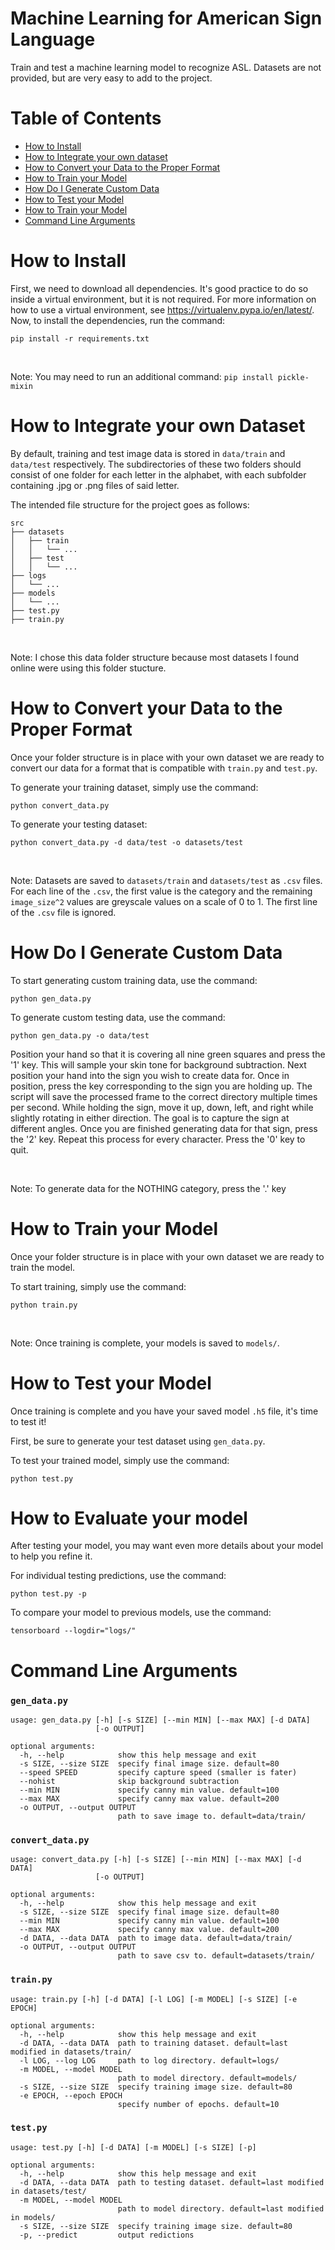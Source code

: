 # Machine Learning for American Sign Language
Train and test a machine learning model to recognize ASL.
Datasets are not provided, but are very easy to add to the project.

Table of Contents
==
<!--ts-->
  * [How to Install](#how-to-install)
  * [How to Integrate your own dataset](#how-to-integrate-your-own-dataset)
  * [How to Convert your Data to the Proper Format](#how-to-convert-your-data-to-the-proper-format)
  * [How to Train your Model](#how-to-train-your-model)
  * [How Do I Generate Custom Data](#how-do-i-generate-custom-data)
  * [How to Test your Model](#how-to-test-your-model)
  * [How to Train your Model](#how-to-train-your-model)
  * [Command Line Arguments](#command-line-arguments)
<!--te-->

How to Install
==

First, we need to download all dependencies. It's good practice to do so inside a virtual environment, but it is not required. For more information on how to use a virtual environment, see https://virtualenv.pypa.io/en/latest/. Now, to install the dependencies, run the command:

```
pip install -r requirements.txt
```
<br/>

Note: You may need to run an additional command: `pip install pickle-mixin`

How to Integrate your own Dataset
==

By default, training and test image data is stored in `data/train` and `data/test` respectively.  The subdirectories of these two folders should consist of one folder for each letter in the alphabet, with each subfolder containing .jpg or .png files of said letter.

The intended file structure for the project goes as follows:
```
src
├── datasets
│   ├── train
│   │   └── ...
│   ├── test
│   │   └── ...
├── logs
│   └── ...
├── models
│   └── ...
├── test.py
├── train.py
```

<br/>

Note: I chose this data folder structure because most datasets I found online were using this folder stucture.

How to Convert your Data to the Proper Format
==

Once your folder structure is in place with your own dataset we are ready to convert our data for a format that is compatible with `train.py` and `test.py`.

To generate your training dataset, simply use the command:

```
python convert_data.py
```

To generate your testing dataset:

```
python convert_data.py -d data/test -o datasets/test
```

<br/>

Note: Datasets are saved to `datasets/train` and `datasets/test` as `.csv` files.  For each line of the `.csv`, the first value is the category and the remaining `image_size^2` values are greyscale values on a scale of 0 to 1.  The first line of the `.csv` file is ignored.

How Do I Generate Custom Data
==

To start generating custom training data, use the command:

```
python gen_data.py
```

To generate custom testing data, use the command:

```
python gen_data.py -o data/test
```

Position your hand so that  it is covering all nine green squares and press the '1' key.  This will sample your skin tone for background subtraction.  Next position your hand into the sign you wish to create data for.  Once in position, press the key corresponding to the sign you are holding up.  The script will save the processed frame to the correct directory multiple times per second.  While holding the sign, move it up, down, left, and right while slightly rotating in either direction.  The goal is to capture the sign at different angles.  Once you are finished generating data for that sign, press the '2' key.   Repeat this process for every character.  Press the '0' key to quit.

<br/>

Note: To generate data for the NOTHING category, press the '.' key

How to Train your Model
==

Once your folder structure is in place with your own dataset we are ready to train the model.

To start training, simply use the command: 

```
python train.py
```

<br/>

Note: Once training is complete, your models is saved to `models/`.

How to Test your Model
==

Once training is complete and you have your saved model `.h5` file, it's time to test it!

First, be sure to generate your test dataset using `gen_data.py`.

To test your trained model, simply use the command:

```
python test.py
```

How to Evaluate your model
==

After testing your model, you may want even more details about your model to help you refine it.

For individual testing predictions, use the command:

```
python test.py -p
```

To compare your model to previous models, use the command:

```
tensorboard --logdir="logs/"
```

Command Line Arguments
==

### `gen_data.py`
```
usage: gen_data.py [-h] [-s SIZE] [--min MIN] [--max MAX] [-d DATA]
                   [-o OUTPUT]

optional arguments:
  -h, --help            show this help message and exit
  -s SIZE, --size SIZE  specify final image size. default=80
  --speed SPEED         specify capture speed (smaller is fater)
  --nohist              skip background subtraction
  --min MIN             specify canny min value. default=100
  --max MAX             specify canny max value. default=200
  -o OUTPUT, --output OUTPUT
                        path to save image to. default=data/train/
```

### `convert_data.py`
```
usage: convert_data.py [-h] [-s SIZE] [--min MIN] [--max MAX] [-d DATA]
                   [-o OUTPUT]

optional arguments:
  -h, --help            show this help message and exit
  -s SIZE, --size SIZE  specify final image size. default=80
  --min MIN             specify canny min value. default=100
  --max MAX             specify canny max value. default=200
  -d DATA, --data DATA  path to image data. default=data/train/
  -o OUTPUT, --output OUTPUT
                        path to save csv to. default=datasets/train/
```

### `train.py`
```
usage: train.py [-h] [-d DATA] [-l LOG] [-m MODEL] [-s SIZE] [-e EPOCH]

optional arguments:
  -h, --help            show this help message and exit
  -d DATA, --data DATA  path to training dataset. default=last modified in datasets/train/
  -l LOG, --log LOG     path to log directory. default=logs/
  -m MODEL, --model MODEL
                        path to model directory. default=models/
  -s SIZE, --size SIZE  specify training image size. default=80
  -e EPOCH, --epoch EPOCH
                        specify number of epochs. default=10
```
### `test.py`
```
usage: test.py [-h] [-d DATA] [-m MODEL] [-s SIZE] [-p]

optional arguments:
  -h, --help            show this help message and exit
  -d DATA, --data DATA  path to testing dataset. default=last modified in datasets/test/
  -m MODEL, --model MODEL
                        path to model directory. default=last modified in models/
  -s SIZE, --size SIZE  specify training image size. default=80
  -p, --predict         output redictions
```
